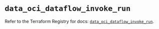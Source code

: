 # `data_oci_dataflow_invoke_run`

Refer to the Terraform Registry for docs: [`data_oci_dataflow_invoke_run`](https://registry.terraform.io/providers/hashicorp/oci/7.19.0/docs/data-sources/dataflow_invoke_run).
